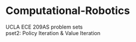 # Computational-Robotics
UCLA ECE 209AS problem sets
</br>pset2: Policy Iteration & Value Iteration
